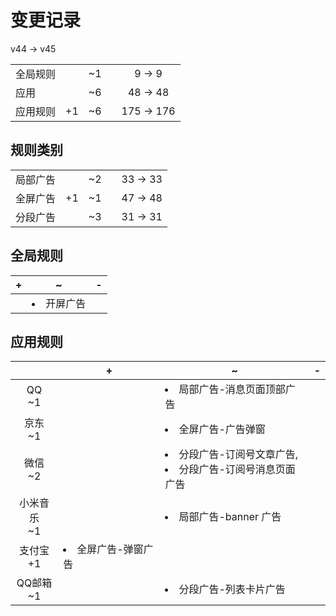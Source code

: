 # 变更记录

v44 -> v45

||||||
|-|:-:|:-:|:-:|:-:|
|全局规则||~1||9 -> 9|
|应用||~6||48 -> 48|
|应用规则|+1|~6||175 -> 176|

## 规则类别

||||||
|-|:-:|:-:|:-:|:-:|
|局部广告||~2||33 -> 33|
|全屏广告|+1|~1||47 -> 48|
|分段广告||~3||31 -> 31|

## 全局规则

|+|~|-|
|-|-|-|
||<li>开屏广告||

## 应用规则

||+|~|-|
|:-:|-|-|-|
|QQ<br>~1||<li>局部广告-消息页面顶部广告||
|京东<br>~1||<li>全屏广告-广告弹窗||
|微信<br>~2||<li>分段广告-订阅号文章广告,<li>分段广告-订阅号消息页面广告||
|小米音乐<br>~1||<li>局部广告-banner 广告||
|支付宝<br>+1|<li>全屏广告-弹窗广告|||
|QQ邮箱<br>~1||<li>分段广告-列表卡片广告||

